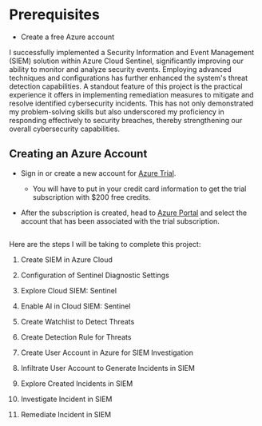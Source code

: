 # Prerequisites

- Create a free Azure account

I successfully implemented a Security Information and Event Management (SIEM) solution within Azure Cloud Sentinel, significantly improving our ability to monitor and analyze security events. Employing advanced techniques and configurations has further enhanced the system's threat detection capabilities. A standout feature of this project is the practical experience it offers in implementing remediation measures to mitigate and resolve identified cybersecurity incidents. This has not only demonstrated my problem-solving skills but also underscored my proficiency in responding effectively to security breaches, thereby strengthening our overall cybersecurity capabilities.

<h2></h2>

<h2>Creating an Azure Account</h2>

- Sign in or create a new account for [Azure Trial](https://azure.microsoft.com/en-us/free/).
    - You will have to put in your credit card information to get the trial subscription with $200 free credits.


- After the subscription is created, head to [Azure Portal](https://portal.azure.com) and select the account that has been associated with the trial subscription.

<h2></h2>

Here are the steps I will be taking to complete this project:

1. Create SIEM in Azure Cloud

2. Configuration of Sentinel Diagnostic Settings

3. Explore Cloud SIEM: Sentinel

4. Enable AI in Cloud SIEM: Sentinel

5. Create Watchlist to Detect Threats

6. Create Detection Rule for Threats

7. Create User Account in Azure for SIEM Investigation

8. Infiltrate User Account to Generate Incidents in SIEM

9. Explore Created Incidents in SIEM

10. Investigate Incident in SIEM

11. Remediate Incident in SIEM
